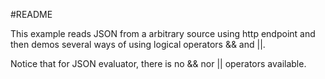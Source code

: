 #README

This example reads JSON from a arbitrary source using http endpoint and then demos several ways of using logical operators && and ||.

Notice that for JSON evaluator, there is no && nor || operators available.
